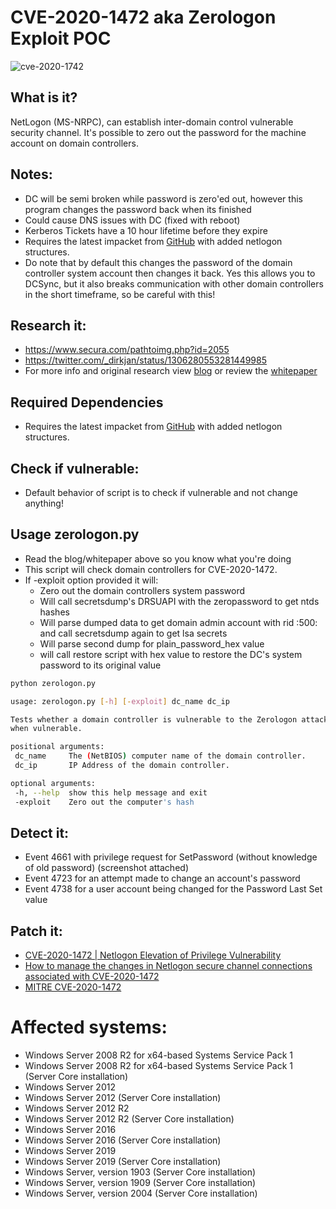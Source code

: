 # CVE-2020-1472 aka Zerologon Exploit POC
![cve-2020-1742](https://user-images.githubusercontent.com/1679089/93808219-8a607c00-fc00-11ea-9a19-5128a5a533e6.gif)

## What is it?
NetLogon (MS-NRPC), can establish inter-domain control vulnerable security channel.
It's possible to zero out the password for the machine account on domain controllers.

## Notes:
- DC will be semi broken while password is zero'ed out, however this program changes the password back when its finished
- Could cause DNS issues with DC (fixed with reboot) 
- Kerberos Tickets have a 10 hour lifetime before they expire
- Requires the latest impacket from [GitHub](https://github.com/SecureAuthCorp/impacket) with added netlogon structures.
- Do note that by default this changes the password of the domain controller system account then changes it back. Yes this allows you to DCSync, but it also breaks communication with other domain controllers in the short timeframe, so be careful with this!

## Research it:
- https://www.secura.com/pathtoimg.php?id=2055
- https://twitter.com/_dirkjan/status/1306280553281449985
- For more info and original research view [blog](https://www.secura.com/blog/zero-logon) or review the
[whitepaper](https://blog.stealthbits.com/manipulating-user-passwords-with-mimikatz-SetNTLM-ChangeNTLM/)

## Required Dependencies
- Requires the latest impacket from [GitHub](https://github.com/SecureAuthCorp/impacket) with added netlogon structures.

## Check if vulnerable:
- Default behavior of script is to check if vulnerable and not change anything!

## Usage zerologon.py
* Read the blog/whitepaper above so you know what you're doing
* This script will check domain controllers for CVE-2020-1472.
* If -exploit option provided it will:
  * Zero out the domain controllers system password
  * Will call secretsdump's DRSUAPI with the zeropassword to get ntds hashes
  * Will parse dumped data to get domain admin account with rid :500: and call secretsdump again to get lsa secrets 
  * Will parse second dump for plain_password_hex value 
  * will call restore script with hex value to restore the DC's system password to its original value
  
 ```bash
python zerologon.py 

usage: zerologon.py [-h] [-exploit] dc_name dc_ip

Tests whether a domain controller is vulnerable to the Zerologon attack. Resets the DC account password to an empty string
when vulnerable.

positional arguments:
  dc_name     The (NetBIOS) computer name of the domain controller.
  dc_ip       IP Address of the domain controller.

optional arguments:
  -h, --help  show this help message and exit
  -exploit    Zero out the computer's hash
```
		
## Detect it:
* Event 4661 with privilege request for SetPassword (without knowledge of old password) (screenshot attached)
* Event 4723 for an attempt made to change an account's password
* Event 4738 for a user account being changed for the Password Last Set value
		
## Patch it:
- [CVE-2020-1472 | Netlogon Elevation of Privilege Vulnerability](https://portal.msrc.microsoft.com/en-US/security-guidance/advisory/CVE-2020-1472)
- [How to manage the changes in Netlogon secure channel connections associated with CVE-2020-1472](https://support.microsoft.com/en-us/help/4557222/how-to-manage-the-changes-in-netlogon-secure-channel-connections-assoc)
- [MITRE CVE-2020-1472](https://cve.mitre.org/cgi-bin/cvename.cgi?name=CVE-2020-1472)

# Affected systems:
- Windows Server 2008 R2 for x64-based Systems Service Pack 1
- Windows Server 2008 R2 for x64-based Systems Service Pack 1 (Server Core installation)
- Windows Server 2012
- Windows Server 2012 (Server Core installation)
- Windows Server 2012 R2
- Windows Server 2012 R2 (Server Core installation)
- Windows Server 2016
- Windows Server 2016 (Server Core installation)
- Windows Server 2019
- Windows Server 2019 (Server Core installation)
- Windows Server, version 1903 (Server Core installation)
- Windows Server, version 1909 (Server Core installation)
- Windows Server, version 2004 (Server Core installation)
